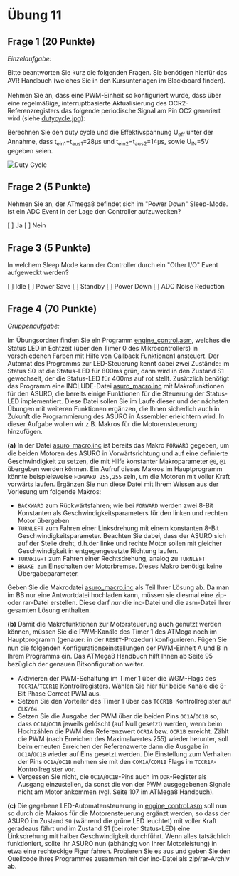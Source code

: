 # Übung 11
## Frage 1 (20 Punkte)

*Einzelaufgabe:*

Bitte beantworten Sie kurz die folgenden Fragen. Sie benötigen hierfür das AVR Handbuch (welches Sie in den Kursunterlagen im Blackboard ﬁnden).
 
Nehmen Sie an, dass eine PWM-Einheit so konﬁguriert wurde, dass über eine regelmäßige, interruptbasierte Aktualisierung des OCR2-Referenzregisters das folgende periodische Signal am Pin OC2 generiert wird (siehe [dutycycle.jpg](dutycycle.jpg)):
 
Berechnen Sie den duty cycle und die Effektivspannung U<sub>eff</sub> unter der Annahme, dass t<sub>ein1</sub>=t<sub>aus1</sub>=28µs und t<sub>ein2</sub>=t<sub>aus2</sub>=14µs, sowie U<sub>IN</sub>=5V gegeben seien.

![Duty Cycle](dutycycle.jpg)

## Frage 2 (5 Punkte)

Nehmen Sie an, der ATmega8 befindet sich im "Power Down" Sleep-Mode. Ist ein ADC Event in der Lage den Controller aufzuwecken?

[ ] Ja 
[ ] Nein
   
## Frage 3 (5 Punkte)

In welchem Sleep Mode kann der Controller durch ein "Other I/O" Event aufgeweckt werden? 
		
[ ] Idle
[ ] Power Save
[ ] Standby
[ ] Power Down
[ ] ADC Noise Reduction
 
## Frage 4 (70 Punkte)

*Gruppenaufgabe:*

Im Übungsordner ﬁnden Sie ein Programm [engine_control.asm](engine_control.asm), welches die Status LED in Echtzeit (über den Timer 0 des Mikrocontrollers) in verschiedenen Farben mit Hilfe von Callback Funktionen1 ansteuert. Der Automat des Programms zur LED-Steuerung kennt dabei zwei Zustände: im Status S0 ist die Status-LED für 800ms grün, dann wird in den Zustand S1 gewechselt, der die Status-LED für 400ms auf rot stellt. Zusätzlich benötigt das Programm eine INCLUDE-Datei [asuro_macro.inc](asuro_macro.inc) mit Makrofunktionen  für den ASURO, die bereits einige Funktionen für die Steuerung der Status-LED implementiert. Diese Datei sollen Sie im Laufe dieser und der nächsten Übungen mit weiteren Funktionen ergänzen, die Ihnen sicherlich auch in Zukunft die Programmierung des ASURO in Assembler erleichtern wird. In dieser Aufgabe wollen wir z.B. Makros für die Motorensteuerung hinzufügen.
 
**(a)** In der Datei [asuro_macro.inc](asuro_macro.inc) ist bereits das Makro `FORWARD` gegeben, um die beiden Motoren des ASURO in Vorwärtsrichtung und auf eine deﬁnierte Geschwindigkeit zu setzen, die mit Hilfe konstanter Makroparameter `@0`, `@1` übergeben werden können. Ein Aufruf dieses Makros im Hauptprogramm könnte beispielsweise `FORWARD 255,255` sein, um die Motoren mit voller Kraft vorwärts laufen. Ergänzen Sie nun diese Datei mit Ihrem Wissen aus der Vorlesung um folgende Makros:
- `BACKWARD` zum Rückwärtsfahren; wie bei `FORWARD` werden zwei 8-Bit Konstanten als Geschwindigkeitsparameters für den linken und rechten Motor übergeben
- `TURNLEFT` zum Fahren einer Linksdrehung mit einem konstanten 8-Bit Geschwindigkeitsparameter. Beachten Sie dabei, dass der ASURO sich auf der Stelle dreht, d.h.der linke und rechte Motor sollen mit gleicher Geschwindigkeit in entgegengesetzte Richtung laufen.
- `TURNRIGHT` zum Fahren einer Rechtsdrehung, analog zu `TURNLEFT`
- `BRAKE zum` Einschalten der Motorbremse. Dieses Makro benötigt keine Übergabeparameter.
   
Geben Sie die Makrodatei [asuro_macro.inc](asuro_macro.inc) als Teil Ihrer Lösung ab. Da man im BB nur eine Antwortdatei hochladen kann, müssen sie diesmal eine zip- oder rar-Datei erstellen. Diese darf *nur* die inc-Datei und die asm-Datei Ihrer gesamten Lösung enthalten.
 
**(b)** Damit die Makrofunktionen zur Motorsteuerung auch genutzt werden können, müssen Sie die PWM-Kanäle des Timer 1 des ATMega noch im Hauptprogramm (genauer: in der `RESET`-Prozedur) konﬁgurieren. Fügen Sie nun die folgenden Konﬁgurationseinstellungen der PWM-Einheit A und B in Ihrem Programms ein. Das ATMega8 Handbuch hilft Ihnen ab Seite 95 bezüglich der genauen Bitkonﬁguration weiter.
 
- Aktivieren der PWM-Schaltung im Timer 1 über die WGM-Flags des `TCCR1A`/`TCCR1B` Kontrollregisters. Wählen Sie hier für beide Kanäle die 8-Bit Phase Correct PWM aus.
- Setzen Sie den Vorteiler des Timer 1 über das `TCCR1B`-Kontrollregister auf `CLK/64`.
- Setzen Sie die Ausgabe der PWM über die beiden Pins `OC1A`/`OC1B` so, dass `OC1A`/`OC1B` jeweils gelöscht (auf Null gesetzt) werden, wenn beim Hochzählen die PWM den Referenzwert `OCR1A` bzw. `OCR1B` erreicht. Zählt die PWM (nach Erreichen des Maximalwertes 255) wieder herunter, soll beim erneuten Erreichen der Referenzwerte dann die Ausgabe in `OC1A`/`OC1B` wieder auf Eins gesetzt werden. Die Einstellung zum Verhalten der Pins `OC1A`/`OC1B` nehmen sie mit den `COM1A`/`COM1B` Flags im `TCCR1A`-Kontrollregister vor.
- Vergessen Sie nicht, die `OC1A`/`OC1B`-Pins auch im `DDR`-Register als Ausgang einzustellen, da sonst die von der PWM ausgegebenen Signale nicht am Motor ankommen (vgl. Seite 107 im ATMega8 Handbuch).
 
**(c)** Die gegebene LED-Automatensteuerung in [engine_control.asm](engine_control.asm) soll nun so durch die Makros für die Motorensteuerung ergänzt werden, so dass der ASURO im Zustand `S0` (während die grüne LED leuchtet) mit voller Kraft geradeaus fährt und im Zustand S1 (bei roter Status-LED) eine Linksdrehung mit halber Geschwindigkeit durchführt. Wenn alles tatsächlich funktioniert, sollte Ihr ASURO nun (abhängig von Ihrer Motorleistung) in etwa eine rechteckige Figur fahren. Probieren Sie es aus und geben Sie den Quellcode Ihres Programmes zusammen mit der inc-Datei als zip/rar-Archiv ab.
